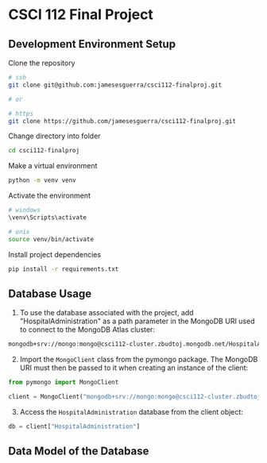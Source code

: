 # CSCI 112 Final Project

## Development Environment Setup

Clone the repository
```sh
# ssh
git clone git@github.com:jamesesguerra/csci112-finalproj.git

# or

# https
git clone https://github.com/jamesesguerra/csci112-finalproj.git
```

Change directory into folder
```sh
cd csci112-finalproj
```

Make a virtual environment
```sh
python -m venv venv
```

Activate the environment
```sh
# windows
\venv\Scripts\activate

# unix
source venv/bin/activate
```

Install project dependencies
```sh
pip install -r requirements.txt
```

## Database Usage

1. To use the database associated with the project, add "HospitalAdministration" as a path parameter in the MongoDB URI used to connect to the MongoDB Atlas cluster:
```sh
mongodb+srv://mongo:mongo@csci112-cluster.zbudtoj.mongodb.net/HospitalAdministration?retryWrites=true&w=majority
```

2. Import the `MongoClient` class from the pymongo package. The MongoDB URI must then be passed to it when creating an instance of the client:
```py
from pymongo import MongoClient

client = MongoClient("mongodb+srv://mongo:mongo@csci112-cluster.zbudtoj.mongodb.net/HospitalAdministration?retryWrites=true&w=majority")
```

3. Access the `HospitalAdministration` database from the client object:
```py
db = client["HospitalAdministration"]
```

## Data Model of the Database